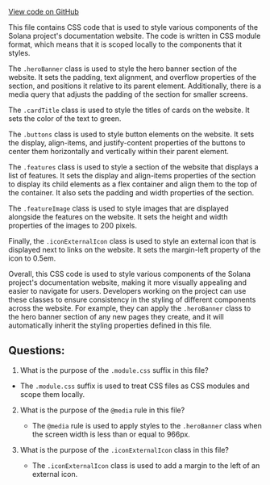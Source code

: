 
[View code on GitHub](https://github.com/solana-labs/solana/blob/master/docs/src/pages/styles.module.css)

This file contains CSS code that is used to style various components of the Solana project's documentation website. The code is written in CSS module format, which means that it is scoped locally to the components that it styles. 

The `.heroBanner` class is used to style the hero banner section of the website. It sets the padding, text alignment, and overflow properties of the section, and positions it relative to its parent element. Additionally, there is a media query that adjusts the padding of the section for smaller screens.

The `.cardTitle` class is used to style the titles of cards on the website. It sets the color of the text to green.

The `.buttons` class is used to style button elements on the website. It sets the display, align-items, and justify-content properties of the buttons to center them horizontally and vertically within their parent element.

The `.features` class is used to style a section of the website that displays a list of features. It sets the display and align-items properties of the section to display its child elements as a flex container and align them to the top of the container. It also sets the padding and width properties of the section.

The `.featureImage` class is used to style images that are displayed alongside the features on the website. It sets the height and width properties of the images to 200 pixels.

Finally, the `.iconExternalIcon` class is used to style an external icon that is displayed next to links on the website. It sets the margin-left property of the icon to 0.5em.

Overall, this CSS code is used to style various components of the Solana project's documentation website, making it more visually appealing and easier to navigate for users. Developers working on the project can use these classes to ensure consistency in the styling of different components across the website. For example, they can apply the `.heroBanner` class to the hero banner section of any new pages they create, and it will automatically inherit the styling properties defined in this file.
## Questions: 
 1. What is the purpose of the `.module.css` suffix in this file?
   - The `.module.css` suffix is used to treat CSS files as CSS modules and scope them locally.

2. What is the purpose of the `@media` rule in this file?
   - The `@media` rule is used to apply styles to the `.heroBanner` class when the screen width is less than or equal to 966px.

3. What is the purpose of the `.iconExternalIcon` class in this file?
   - The `.iconExternalIcon` class is used to add a margin to the left of an external icon.